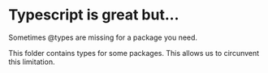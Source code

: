 # Typescript is great but...
Sometimes @types are missing for a package you need.

This folder contains types for some packages. This allows us to circunvent this limitation. 
